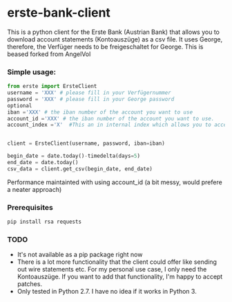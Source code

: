 # erste-bank-client

This is a python client for the Erste Bank (Austrian Bank) that allows you to download account statements (Kontoauszüge) as a csv file. It uses George, therefore, the Verfüger needs to be freigeschaltet for George. This is beased forked from AngelVol
### Simple usage:
```python
from erste import ErsteClient
username = 'XXX' # please fill in your Verfügernummer
password = 'XXX' # please fill in your George password
optional
iban ='XXX' # the iban number of the account you want to use
account_id ='XXX' # the iban number of the account you want to use.  
account_index ='X'  #This an in internal index which allows you to access the accounts in the order they come.  Allows for easy access to credit card and ivnetment account where theyre might not be an ibam


client = ErsteClient(username, password, iban=iban)

begin_date = date.today()-timedelta(days=5)
end_date = date.today()
csv_data = client.get_csv(begin_date, end_date)
```

Performance maintainted with using account_id (a bit messy, would prefere a neater approach)


### Prerequisites
```bash
pip install rsa requests
```

### TODO
* It's not available as a pip package right now
* There is a lot more functionality that the client could offer like sending out wire statements etc. For my personal use case, I only need the Kontoauszüge. If you want to add that functionality, I'm happy to accept patches.
* Only tested in Python 2.7. I have no idea if it works in Python 3.
